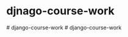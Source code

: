 # djnago-course-work
#   d j a n g o - c o u r s e - w o r k  
 #   d j a n g o - c o u r s e - w o r k  
 